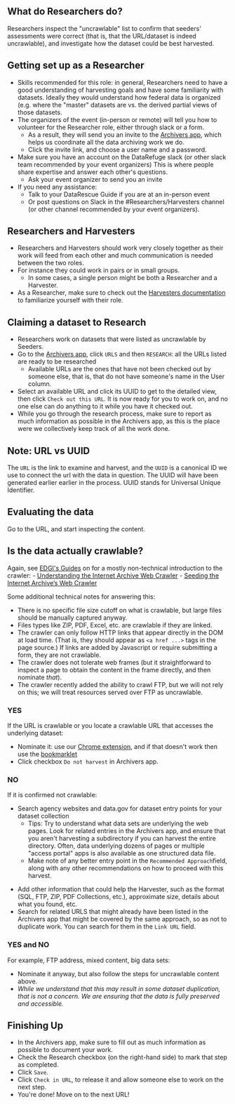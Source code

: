 ## What do Researchers do?

Researchers inspect the "uncrawlable" list to confirm that seeders' assessments were correct (that is, that the URL/dataset is indeed uncrawlable), and investigate how the dataset could be best harvested.

## Getting set up as a Researcher

- Skills recommended for this role: in general, Researchers need to have a good understanding of harvesting goals and have some familiarity with datasets. Ideally they would understand how federal data is organized (e.g. where the "master" datasets are vs. the derived partial views of those datasets.
- The organizers of the event (in-person or remote) will tell you how to volunteer for the Researcher role, either through slack or a form.
    - As a result, they will send you an invite to the [Archivers app](http://www.archivers.space/), which helps us coordinate all the data archiving work we do.
    - Click the invite link, and choose a user name and a password.
- Make sure you have an account on the DataRefuge slack (or other slack team recommended by your event organizers) This is where people share expertise and answer each other's questions.
    - Ask your event organizer to send you an invite
- If you need any assistance:
    - Talk to your DataRescue Guide if you are at an in-person event
    - Or post questions on Slack in the #Researchers/Harvesters channel (or other channel recommended by your event organizers).

## Researchers and Harvesters

- Researchers and Harvesters should work very closely together as their work will feed from each other and much communication is needed between the two roles.
- For instance they could work in pairs or in small groups.
    - In some cases, a single person might be both a Researcher and a Harvester.
- As a Researcher, make sure to check out the [Harvesters documentation](harvesting.md) to familiarize yourself with their role.

## Claiming a dataset to Research

- Researchers work on datasets that were listed as uncrawlable by Seeders.
- Go to the [Archivers app](http://www.archivers.space/), click `URLS` and then `RESEARCH`: all the URLs listed are ready to be researched
    - Available URLs are the ones that have not been checked out by someone else, that is, that do not have someone's name in the User column.
- Select an available URL and click its UUID to get to the detailed view, then click `Check out this URL`. It is now ready for you to work on, and no one else can do anything to it while you have it checked out.
- While you go through the research process, make sure to report as much information as possible in the Archivers app, as this is the place were we collectively keep track of all the work done.

## Note: URL vs UUID

The `URL` is the link to examine and harvest, and the `UUID` is a canonical ID we use to connect the url with the data in question. The UUID will have been generated earlier earlier in the process. UUID stands for Universal Unique Identifier.

## Evaluating the data

Go to the URL, and start inspecting the content.

## Is the data actually crawlable?

Again, see [EDGI's Guides](https://edgi-govdata-archiving.github.io/guides/) on for a mostly non-technical introduction to the crawler:
    - [Understanding the Internet Archive Web Crawler](https://edgi-govdata-archiving.github.io/guides/internet-archive-crawler/)
    - [Seeding the Internet Archive’s Web Crawler](https://edgi-govdata-archiving.github.io/guides/seeding-internet-archive/)

Some additional technical notes for answering this:

- There is no specific file size cutoff on what is crawlable, but large files should be manually captured anyway.
- Files types like ZIP, PDF, Excel, etc. are crawlable if they are linked.
- The crawler can only follow HTTP links that appear directly in the DOM at load time. (That is, they should appear as `<a href ...>` tags in the page source.)
If links are added by Javascript or require submitting a form, they are not crawlable.
- The crawler does not tolerate web frames (but it straightforward to inspect a page to obtain the content in the frame directly, and then nominate *that*).
- The crawler recently added the ability to crawl FTP, but we will not rely on this; we will treat resources served over FTP as uncrawlable.

### YES

If the URL is crawlable or you locate a crawlable URL that accesses the underlying dataset:

- Nominate it: use our
  [Chrome extension](https://chrome.google.com/webstore/detail/nominationtool/abjpihafglmijnkkoppbookfkkanklok),
  and if that doesn't work then use the
  [bookmarklet](http://digital2.library.unt.edu/nomination/eth2016/about/)
- Click checkbox `Do not harvest` in Archivers app.
<!-- why don't we ask that any more?  - Fill out cell "Seeded?" = "yes" and tell what URL you seeded. -->

### NO

If it is confirmed not crawlable:
<!-- Why don't we ask that any more? - Fill out the cell "Can it be crawled?" = "no" in Researcher section of the spreadsheet-->

- Search agency websites and data.gov for dataset entry points for your dataset collection  
    - Tips: Try to understand what data sets are underlying the web pages. Look for related entries in the Archivers app, and ensure that you aren't harvesting a subdirectory if you can harvest the entire directory. Often, data underlying dozens of pages or multiple "access portal" apps is also available as one structured data file.
    - Make note of any better entry point in the `Recommended Approach`field, along with any other recommendations on how to proceed with this harvest.
<!-- - Add your suggested url for harvesting the data to spreadsheet (in cell "Harvestable Data"), REALLY IMPORTANT!-->
- Add other information that could help the Harvester, such as the format (SQL, FTP, ZIP, PDF Collections, etc.), approximate size, details about what you found, etc.
- Search for related URLS that might already have been listed in the Archivers app that might be covered by the same approach, so as not to duplicate work. You can search for them in the `Link URL` field.

### YES and NO

For example, FTP address, mixed content, big data sets:
<!--  - Fill out the cell "Can it be crawled?" = "yes & no" in Researcher section of the spreadsheet-->

- Nominate it anyway, but also follow the steps for uncrawlable content above.
- *While we understand that this may result in some dataset duplication, that is not a concern. We are ensuring that the data is fully preserved and accessible.*

## Finishing Up

- In the Archivers app, make sure to fill out as much information as possible to document your work.
- Check the Research checkbox (on the right-hand side) to mark that step as completed.
- Click `Save`.
- Click `Check in URL`, to release it and allow someone else to work on the next step.
- You're done! Move on to the next URL!

<!-- HOW DOES THIS PROCESS WORK NOW:    - If ever a day or more passed  since you originally claimed the item, update the date to today's date.
    - Note that if more than 2 days have passed since you claimed the dataset and it is still not closed, the **Date field will turn red**, signaling that someone else can claim it in your place and start working on it
      - This will avoid datasets being stuck in the middle of the workflow and not being finalized.-->
